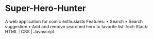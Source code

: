 # Super-Hero-Hunter
A web application for comic enthusiasts
Features:
•	Search
•	Search suggestion
•	Add and remove searched hero to favorite list
Tech Stack: HTML | CSS | Javascript
